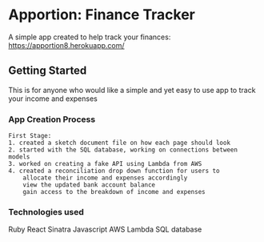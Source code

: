 # Apportion: Finance Tracker

A simple app created to help track your finances: https://apportion8.herokuapp.com/

## Getting Started

This is for anyone who would like a simple and yet easy to use app to track your income and expenses

### App Creation Process

    First Stage:
    1. created a sketch document file on how each page should look
    2. started with the SQL database, working on connections between models
    3. worked on creating a fake API using Lambda from AWS
    4. created a reconciliation drop down function for users to
        allocate their income and expenses accordingly
        view the updated bank account balance
        gain access to the breakdown of income and expenses

### Technologies used

Ruby
React
Sinatra
Javascript
AWS Lambda
SQL database
